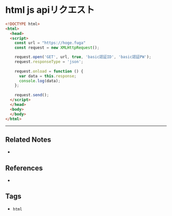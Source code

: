 # html js apiリクエスト
```html
<!DOCTYPE html>
<html>
  <head>
  <script>
    const url = "https://hoge.fuga"
    const request = new XMLHttpRequest();

    request.open('GET', url, true, 'basic認証ID', 'basic認証PW');
    request.responseType = 'json';
 
    request.onload = function () {
      var data = this.response;
      console.log(data);
    };
 
    request.send();
  </script>
  </head>
  <body>
  </body>
</html>
```

---
## Related Notes
- 

## References
- 

## Tags
- `html` 
